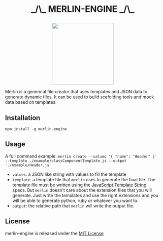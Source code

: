 # <p align="center">_/\\\_ MERLIN-ENGINE _/\\\_</p>
<p align="center">
<img src="https://cdn.shopify.com/s/files/1/1114/2810/products/craftspring-merlin-wizard-decoration-doll-figure-puppet_1024x1024.jpg?v=1479263058" width="200"/>
</p>
Merlin is a generical file creator that uses templates and JSON data to generate dynamic files. It can be used to build scafolding tools and mock data based on templates.

## Installation
`npm install -g merlin-engine`

## Usage

A full command example:
`merlin create --values '{ "name": "Header" }' --template ./example/classComponentTemplate.js --output './example/Header.js`

 - `values`: a JSON like string with values to fill the template
- `template`: a template file that `merlin` uses to generate the final file. The template file must be written using the [JavaScript Template String](https://developer.mozilla.org/pt-BR/docs/Web/JavaScript/Reference/template_strings) specs. But `merlin` doesn't care about the extension files that you will generate. Just write the templates and use the right extensions and you will be able to generate python, ruby or whatever you want to.
- `output`: the relative path that `merlin` will write the output file.  

## License
merlin-engine is released under the [MIT License](https://github.com/netoguimaraes/merlin-engine/blob/master/LICENSE)


